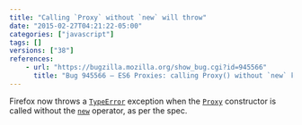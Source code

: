 ```yaml
---
title: "Calling `Proxy` without `new` will throw"
date: "2015-02-27T04:21:22-05:00"
categories: ["javascript"]
tags: []
versions: ["38"]
references:
    - url: "https://bugzilla.mozilla.org/show_bug.cgi?id=945566"
      title: "Bug 945566 – ES6 Proxies: calling Proxy() without `new` keyword -> TypeError"
---
```

Firefox now throws a [`TypeError`](https://developer.mozilla.org/docs/Web/JavaScript/Reference/Global_Objects/TypeError) exception when the [`Proxy`](https://developer.mozilla.org/docs/Web/JavaScript/Reference/Global_Objects/Proxy) constructor is called without the [`new`](https://developer.mozilla.org/docs/Web/JavaScript/Reference/Operators/new) operator, as per the spec.

